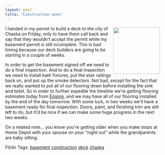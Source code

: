 ```yaml
---
layout: post
title: "Construction woes"
---
```


<p><img style="margin: 5px" src="http://z.about.com/d/homerepair/1/0/s/-/-/-/hammer.jpg" width="150" align="right" />I handed in my permit to build a deck to the city of Chaska on Friday, only to have them call back and say that they wouldn't accept the permit while my basement permit is still incomplete.  This is bad timing because our deck builders are going to be starting in a couple of weeks.  </p>
<p>In order to get the basement signed off we need to do a final inspection.  And to do a final inspection we need to install bath fixtures, put the stair railings back on, and put up the smoke detectors.  Not bad, <em>except</em> for the fact that we really wanted to put all of our flooring down before installing the sink and toilet.  So in order to further expedite the timeline we're getting flooring estimates today from <a href="http://www.empiretoday.com" target="_blank">Empire</a>, and we may have all of our flooring installed by the end of the day tomorrow.  With some luck, in two weeks we'll have a basement ready for final inspection.  Doors, paint, and finishing trim are still left to do, but it'd be nice if we can make some huge progress in the next two weeks.</p>
<p>On a related note...  you know you're getting older when you make stops at Home Depot with your spouse on your "night out" while the grandparents are baby sitting.  </p>
<div class="tags" id="0767317B-992E-4b12-91E0-4F059A8CECA8:f8353de3-88b0-40a4-96fd-d78e5b52a9ad" contenteditable="false">Flickr Tags: <a href="http://flickr.com/photos/tags/basement" target="_blank" rel="tag">basement</a> <a href="http://flickr.com/photos/tags/construction" target="_blank" rel="tag">construction</a> <a href="http://flickr.com/photos/tags/deck" target="_blank" rel="tag">deck</a> <a href="http://flickr.com/photos/tags/chaska" target="_blank" rel="tag">chaska</a></div> 
